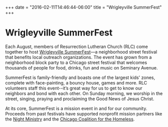 +++
date = "2016-02-11T14:46:44-06:00"
title = "Wrigleyville SummerFest"
+++

# Wrigleyville SummerFest

Each August, members of Resurrection Lutheran Church (RLC) come together to host [Wrigleyville SummerFest](http://www.wrigleyvillesummerfest.com)—a neighborhood street festival that benefits local outreach organizations. The event has grown from a neighborhood block party to a Chicago street festival that welcomes thousands of people for food, drinks, fun and music on Seminary Avenue. 

SummerFest is family-friendly and boasts one of the largest kids' zones, complete with face-painting, a bouncy house, games and more. RLC volunteers staff this event--it’s great way for us to get to know our neighbors and bond with each other. On Sunday morning, we worship in the street, singing, praying and proclaiming the Good News of Jesus Christ. 

At its core, SummerFest is a mission event in and for our community. Proceeds from past festivals have supported nonprofit mission partners like the [Night Ministry](www.thenightministry.org) and the [Chicago Coalition for the Homeless](chicagohomeless.org).